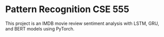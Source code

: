# Pattern Recognition CSE 555
This project is an IMDB movie review sentiment analysis with LSTM, GRU, and BERT models using PyTorch.
